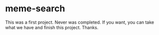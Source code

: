 # meme-search
This was a first project. Never was completed. If you want, you can take what we have and finish this project. Thanks.

